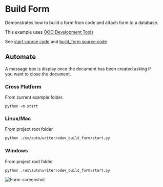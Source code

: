 # Build Form

Demonstrates how to build a form from code and attach form to a database.

This example uses [OOO Development Tools]

See [start source code](./start.py) and [build_form source code](./build_form.py)

## Automate

A message box is display once the document has been created asking if you want to close the document.

### Cross Platform

From current example folder.

```shell
python -m start
```

### Linux/Mac

From project root folder

```sh
python ./ex/auto/writer/odev_build_form/start.py
```

### Windows

From project root folder

```ps
python .\ex\auto\writer\odev_build_form\start.py
```

![Form-screenshot](https://user-images.githubusercontent.com/4193389/194674585-8252bf4b-3ada-4746-a70a-234e91767b85.png)


[OOO Development Tools]: https://python-ooo-dev-tools.readthedocs.io/en/latest/
